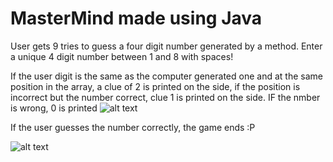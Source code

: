 # MasterMind made using Java 

User gets 9 tries to guess a four digit number generated by a method.  Enter a unique 4 digit number between 1 and 8 with spaces!

If the user digit is the same as the computer generated one and at the same position in the array, a clue of 2 is printed on the side, if the position is incorrect but the number correct, clue 1 is printed on the side.  IF the nmber is wrong, 0 is printed
![alt text](https://i.imgur.com/v2vzD0M.png)


If the user guesses the number correctly, the game ends :P

![alt text](https://i.imgur.com/1T2Comv.png)
